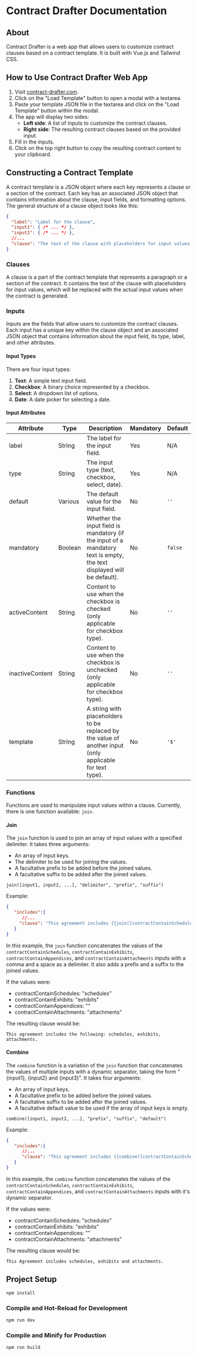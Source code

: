 # Contract Drafter Documentation

## About

Contract Drafter is a web app that allows users to customize contract clauses based on a contract template. It is built with Vue.js and Tailwind CSS.

## How to Use Contract Drafter Web App

1. Visit [contract-drafter.com](https://contract-drafter.com).
2. Click on the "Load Template" button to open a modal with a textarea.
3. Paste your template JSON file in the textarea and click on the "Load Template" button within the modal.
4. The app will display two sides:
    - **Left side**: A list of inputs to customize the contract clauses.
    - **Right side**: The resulting contract clauses based on the provided input.
5. Fill in the inputs.
6. Click on the top right button to copy the resulting contract content to your clipboard.
## Constructing a Contract Template

A contract template is a JSON object where each key represents a clause or a section of the contract. Each key has an associated JSON object that contains information about the clause, input fields, and formatting options. The general structure of a clause object looks like this:

```json
{
  "label": "Label for the clause",
  "input1": { /* ... */ },
  "input2": { /* ... */ },
  //...
  "clause": "The text of the clause with placeholders for input values, like {{input1}}, {{input2}}, ...",
}
```

### Clauses

A clause is a part of the contract template that represents a paragraph or a section of the contract. It contains the text of the clause with placeholders for input values, which will be replaced with the actual input values when the contract is generated.

### Inputs

Inputs are the fields that allow users to customize the contract clauses. Each input has a unique key within the clause object and an associated JSON object that contains information about the input field, its type, label, and other attributes.

#### Input Types

There are four input types:

1. **Text**: A simple text input field.
2. **Checkbox**: A binary choice represented by a checkbox.
3. **Select**: A dropdown list of options.
4. **Date**: A date picker for selecting a date.

#### Input Attributes

| Attribute       | Type    | Description                                                                                                           | Mandatory | Default |
|-----------------|---------|-----------------------------------------------------------------------------------------------------------------------|-----------|---------|
| label           | String  | The label for the input field.                                                                                        | Yes       | N/A     |
| type            | String  | The input type (text, checkbox, select, date).                                                                        | Yes       | N/A     |
| default         | Various | The default value for the input field.                                                                                | No        | `''`    |
| mandatory       | Boolean | Whether the input field is mandatory (if the input of a mandatory text is empty, the text displayed will be default). | No        | `false` |
| activeContent   | String  | Content to use when the checkbox is checked (only applicable for checkbox type).                                      | No        | `''`    |
| inactiveContent | String  | Content to use when the checkbox is unchecked (only applicable for checkbox type).                                    | No        | `''`    |
| template        | String  | A string with placeholders to be replaced by the value of another input (only applicable for text type).              | No        | `'$'`   |

### Functions

Functions are used to manipulate input values within a clause. Currently, there is one function available: `join`.

#### Join

The `join` function is used to join an array of input values with a specified delimiter. It takes three arguments:
 
- An array of input keys.
- The delimiter to be used for joining the values.
- A facultative prefix to be added before the joined values.
- A facultative suffix to be added after the joined values.

```
join([input1, input2, ...], "delimiter", "prefix", "suffix")
```

Example:

```json
{
   "includes":{
      //...
     "clause": "This agreement includes {{join([contractContainSchedules, contractContainExhibits, contractContainAppendices, contractContainAttachments], ', ', 'the following: ', '.')}}"
   }
}
```

In this example, the `join` function concatenates the values of the `contractContainSchedules`, `contractContainExhibits`, `contractContainAppendices`, and `contractContainAttachments` inputs with a comma and a space as a delimiter. It also adds a prefix and a suffix to the joined values.

If the values were:

- contractContainSchedules: "schedules"
- contractContainExhibits: "exhibits"
- contractContainAppendices: ""
- contractContainAttachments: "attachments"

The resulting clause would be:

```
This agreement includes the following: schedules, exhibits, attachments.
```

#### Combine

The `combine` function is a variation of the `join` function that concatenates the values of multiple inputs with a dynamic separator, taking the form "{input1}, {input2} and {input3}". 
It takes four arguments:  

- An array of input keys.
- A facultative prefix to be added before the joined values.
- A facultative suffix to be added after the joined values.
- A facultative default value to be used if the array of input keys is empty.

```
combine([input1, input2, ...], "prefix", "suffix", "default")
```

Example:

```json
{
   "includes":{
      //...
      "clause": "This agreement includes {{combine([contractContainSchedules, contractContainExhibits, contractContainAppendices, contractContainAttachments])}}"
   }
}
```

In this example, the `combine` function concatenates the values of the `contractContainSchedules`, `contractContainExhibits`, `contractContainAppendices`, and `contractContainAttachments` inputs with it's dynamic separator.

If the values were:

- contractContainSchedules: "schedules"
- contractContainExhibits: "exhibits"
- contractContainAppendices: ""
- contractContainAttachments: "attachments"

The resulting clause would be:

```
This Agreement includes schedules, exhibits and attachments.
```
## Project Setup

```sh
npm install
```

### Compile and Hot-Reload for Development

```sh
npm run dev
```

### Compile and Minify for Production

```sh
npm run build
```
